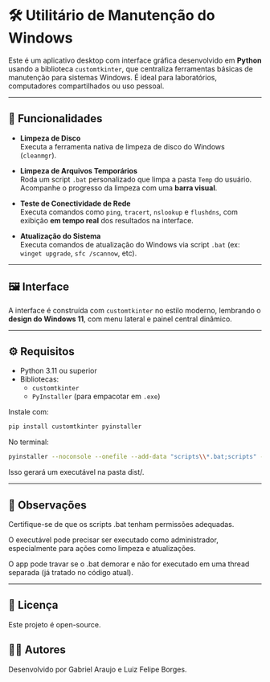 # 🛠️ Utilitário de Manutenção do Windows

Este é um aplicativo desktop com interface gráfica desenvolvido em **Python** usando a biblioteca `customtkinter`, que centraliza ferramentas básicas de manutenção para sistemas Windows. É ideal para laboratórios, computadores compartilhados ou uso pessoal.

---

## 🚀 Funcionalidades

- **Limpeza de Disco**  
  Executa a ferramenta nativa de limpeza de disco do Windows (`cleanmgr`).

- **Limpeza de Arquivos Temporários**  
  Roda um script `.bat` personalizado que limpa a pasta `Temp` do usuário. Acompanhe o progresso da limpeza com uma **barra visual**.

- **Teste de Conectividade de Rede**  
  Executa comandos como `ping`, `tracert`, `nslookup` e `flushdns`, com exibição **em tempo real** dos resultados na interface.

- **Atualização do Sistema**  
  Executa comandos de atualização do Windows via script `.bat` (ex: `winget upgrade`, `sfc /scannow`, etc).

---

## 🖼 Interface

A interface é construída com `customtkinter` no estilo moderno, lembrando o **design do Windows 11**, com menu lateral e painel central dinâmico.

---

## ⚙️ Requisitos

- Python 3.11 ou superior  
- Bibliotecas:
  - `customtkinter`
  - `PyInstaller` (para empacotar em `.exe`)

Instale com:

```bash
pip install customtkinter pyinstaller
```
No terminal:
```bash
pyinstaller --noconsole --onefile --add-data "scripts\\*.bat;scripts" --add-data "icons\\logo.ico;icons" app2.py
```
Isso gerará um executável na pasta dist/.

---

## 📝 Observações

Certifique-se de que os scripts .bat tenham permissões adequadas.

O executável pode precisar ser executado como administrador, especialmente para ações como limpeza e atualizações.

O app pode travar se o .bat demorar e não for executado em uma thread separada (já tratado no código atual).

---

## 📌 Licença

Este projeto é open-source.

## 🙋‍♂️ Autores
Desenvolvido por Gabriel Araujo e Luiz Felipe Borges.
